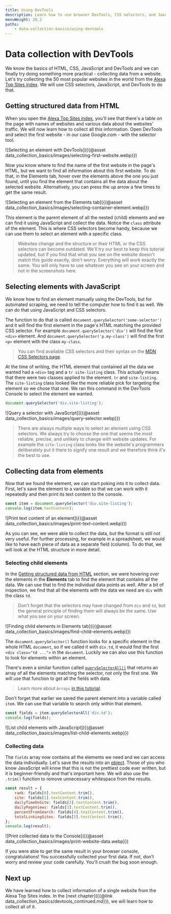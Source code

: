 ```yaml
---
title: Using DevTools
description: Learn how to use browser DevTools, CSS selectors, and JavaScript to collect data from a website.
menuWeight: 20.2
paths:
    - data-collection-basics/using-devtools
---
```


# [](#devtools-data-collection) Data collection with DevTools

We know the basics of HTML, CSS, JavaScript and DevTools and we can finally try doing something more practical - collecting data from a website. Let's try collecting the 50 most popular websites in the world from the <a href="https://www.alexa.com/topsites" target="_blank">Alexa Top Sites index</a>. We will use CSS selectors, JavaScript, and DevTools to do that.

## [](#getting-structured-data) Getting structured data from HTML

When you open the <a href="https://www.alexa.com/topsites" target="_blank">Alexa Top Sites index</a>, you'll see that there's a table on the page with names of websites and various data about the websites' traffic. We will now learn how to collect all this information. Open DevTools and select the first website - in our case Google.com - with the selector tool.

![Selecting an element with DevTools]({{@asset data_collection_basics/images/selecting-first-website.webp}})

Now you know where to find the name of the first website in the page's HTML, but we want to find all information about this first website. To do that, in the Elements tab, hover over the elements above the one you just found, until you find the element that contains all the data about the selected website. Alternatively, you can press the up arrow a few times to get the same result.

![Selecting an element from the Elements tab]({{@asset data_collection_basics/images/selecting-container-element.webp}})

This element is the parent element of all the nested (child) elements and we can find it using JavaScript and collect the data. Notice the `class` attribute of the element. This is where CSS selectors become handy, because we can use them to select an element with a specific class.

> Websites change and the structure or their HTML or the CSS selectors can become outdated. We'll try our best to keep this tutorial updated, but if you find that what you see on the website doesn't match this guide exactly, don't worry. Everything will work exactly the same. You will only have to use whatever you see on your screen and not in the screenshots here.

## [](#selecting-elements) Selecting elements with JavaScript

We know how to find an element manually using the DevTools, but for automated scraping, we need to tell the computer how to find it as well. We can do that using JavaScript and CSS selectors.

The function to do that is called `document.querySelector('some-selector')` and it will find the first element in the page's HTML matching the provided CSS selector. For example `document.querySelector('div')` will find the first `<div>` element. And `document.querySelector('p.my-class')` will find the first `<p>` element with the class `my-class`.

> You can find available CSS selectors and their syntax on the <a href="https://developer.mozilla.org/en-US/docs/Web/CSS/CSS_Selectors" target="_blank">MDN CSS Selectors page</a>.

At the time of writing, the HTML element that contained all the data we wanted had a `<div>` tag and a `tr site-listing` class. This actually means that there were two classes applied to the element. `tr` and `site-listing`. The `site-listing` class looked like the more reliable pick for targeting the element so we chose that one. We ran this command in the DevTools Console to select the element we wanted.

```js
document.querySelector('div.site-listing');
```

![Query a selector with JavaScript]({{@asset data_collection_basics/images/query-selector.webp}})

> There are always multiple ways to select an element using CSS selectors. We always try to choose the one that seems the most reliable, precise, and unlikely to change with website updates. For example the `site-listing` class looks like the website's programmers deliberately put it there to signify one result and we therefore think it's the best to use.

## [](#collecting-from-elements) Collecting data from elements

Now that we found the element, we can start poking into it to collect data. First, let's save the element to a variable so that we can work with it repeatedly and then print its text content to the console.

```js
const item = document.querySelector('div.site-listing');
console.log(item.textContent);
```

![Print text content of an element]({{@asset data_collection_basics/images/print-text-content.webp}})

As you can see, we were able to collect the data, but the format is still not very useful. For further processing, for example in a spreadsheet, we would like to have each piece of data as a separate field (column). To do that, we will look at the HTML structure in more detail.

### [](#selecting-child-elements) Selecting child elements

In the [Getting structured data from HTML](#getting-structured-data-from-html) section, we were hovering over the elements in the **Elements** tab to find the element that contains all the data. We can use that to find the individual data points as well. After a bit of inspection, we find that all the elements with the data we need are `div` with the class `td`.

> Don't forget that the selectors may have changed from `div` and `td`, but the general principle of finding them will always be the same. Use what you see on your screen.

![Finding child elements in Elements tab]({{@asset data_collection_basics/images/find-child-elements.webp}})

The `document.querySelector()` function looks for a specific element in the whole HTML `document`, so if we called it with `div.td`, it would find the first `<div class="td ...">` in the `document`. Luckily we can also use this function to look for elements within an element.

There's even a similar function called <a href="https://javascript.info/searching-elements-dom#querySelectorAll" target="_blank">`querySelectorAll()`</a> that returns an array of all the elements matching the selector, not only the first one. We will use that function to get all the fields with data.

> Learn more about `Arrays` <a href="https://javascript.info/array" target="_blank">in this tutorial</a>.

Don't forget that earlier we saved the parent element into a variable called `item`. We can use that variable to search only within that element.

```js
const fields = item.querySelectorAll('div.td');
console.log(fields);
```

![List child elements with JavaScript]({{@asset data_collection_basics/images/list-child-elements.webp}})

### [](#collecting-data) Collecting data

The `fields` array now contains all the elements we need and we can access the data individually. Let's save the results into an <a href="https://javascript.info/object" target="_blank">object</a>. Those of you who know JavaScript will know that this is not the prettiest code ever written, but it is beginner-friendly and that's important here. We will also use the `.trim()` function to remove unnecessary whitespace from the results.

```js
const result = {
    rank: fields[0].textContent.trim(),
    site: fields[1].textContent.trim(),
    dailyTimeOnSite: fields[2].textContent.trim(),
    dailyPageViews: fields[3].textContent.trim(),
    percentFromSearch: fields[4].textContent.trim(),
    totalLinkingSites: fields[5].textContent.trim(),
};
console.log(result);
```

![Print collected data to the Console]({{@asset data_collection_basics/images/print-website-data.webp}})

If you were able to get the same result in your browser console, congratulations! You successfully collected your first data. If not, don't worry and review your code carefully. You'll crush the bug soon enough.

## [](#next) Next up

We have learned how to collect information of a single website from the Alexa Top Sites index. In the [next chapter]({{@link data_collection_basics/devtools_continued.md}}), we will learn how to collect all of it.
